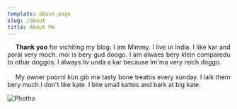 ```yaml
---
template: about-page
slug: /about
title: About Me
---
```

<div style="text-align: justify"> 
&emsp; <b>Thank yoo</b> for vichiting my blog. I am Mimmy. I live in India. I like kar and porai very moch. moi is bery gud doogo. I am alwaes bery klein comparedu to othar doggos. I always liv unda a kar because Im'ma very reich doggo.
</div>
<br>
<div style="text-align: justify"> 
&emsp; My owner poorni kun gib me tasty bone treatos every sunday. I laik them bery much.I don't like kate. I bite small kattos and bark at big kate.
</div>

![Photho](/assets/about.jpg "Beuootyfool Me!")
